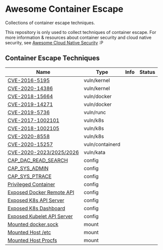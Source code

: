 # Awesome Container Escape

Collections of container escape techniques.

This repository is only used to collect techniques of container escape. For more information & resources about container security and cloud native security, see [Awesome Cloud Native Security](https://github.com/brant-ruan/awesome-cloud-native-security) :P

## Container Escape Techniques

| Name                                                         | Type            | Info | Status |
| ------------------------------------------------------------ | --------------- | ---- | ------ |
| [CVE-2016-5195](vuln-kernel-cve-2016-5195.md)                | vuln/kernel     |      |        |
| [CVE-2020-14386](vuln-kernel-cve-2020-14386.md)              | vuln/kernel     |      |        |
| [CVE-2018-15664](vuln-docker-cve-2018-15664.md)              | vuln/docker     |      |        |
| [CVE-2019-14271](vuln-docker-cve-2019-14271.md)              | vuln/docker     |      |        |
| [CVE-2019-5736](vuln-runc-cve-2019-5736.md)                  | vuln/runc       |      |        |
| [CVE-2017-1002101](vuln-k8s-cve-2017-1002101.md)             | vuln/k8s        |      |        |
| [CVE-2018-1002105](vuln-k8s-cve-2018-1002105.md)             | vuln/k8s        |      |        |
| [CVE-2020-8558](vuln-k8s-cve-2020-8558.md)                   | vuln/k8s        |      |        |
| [CVE-2020-15257](vuln-containerd-cve-2020-15257.md)          | vuln/containerd |      |        |
| [CVE-2020-2023/2025/2026](vuln-kata-cve-2020-2023-2025-2026.md) | vuln/kata       |      |        |
| [CAP_DAC_READ_SEARCH](config-cap_dac_read_search.md)         | config          |      |        |
| [CAP_SYS_ADMIN](config-cap_sys_admin.md)                     | config          |      |        |
| [CAP_SYS_PTRACE](config-cap_sys_ptrace.md)                   | config          |      |        |
| [Privileged Container](config-privileged.md)                 | config          |      |        |
| [Exposed Docker Remote API](expose-docker-remote-api.md)     | config          |      |        |
| [Exposed K8s API Server](expose-k8s-api-server.md)           | config          |      |        |
| [Exposed K8s Dashboard](expose-k8s-dashboard.md)             | config          |      |        |
| [Exposed Kubelet API Server](expose-kubelet.md)             | config          |      |        |
| [Mounted docker.sock](mount-docker-sock.md)                  | mount           |      |        |
| [Mounted Host /etc](mount-etc.md)                            | mount           |      |        |
| [Mounted Host Procfs](mount-procfs.md)                       | mount           |      |        |

